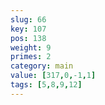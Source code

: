 ```yaml
---
slug: 66
key: 107
pos: 138
weight: 9
primes: 2
category: main
value: [317,0,-1,1]
tags: [5,8,9,12]
---
```

